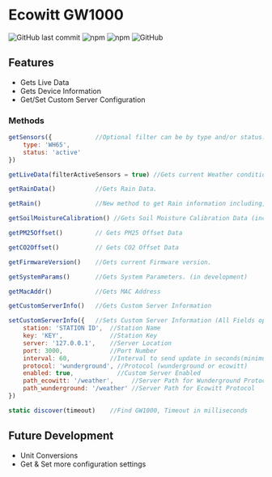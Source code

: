 # Ecowitt GW1000

![GitHub last commit](https://img.shields.io/github/last-commit/bmdevx/ecowitt-gw1000?style=flat-square)  ![npm](https://img.shields.io/npm/dt/ecowitt-gw1000?style=flat-square) ![npm](https://img.shields.io/npm/v/ecowitt-gw1000?style=flat-square) ![GitHub](https://img.shields.io/github/license/bmdevx/ecowitt-gw1000?style=flat-square)

## Features

* Gets Live Data
* Gets Device Information
* Get/Set Custom Server Configuration

### Methods

``` js
getSensors({            //Optional filter can be by type and/or status. Accepts strings or arrays of strings for type and status.
    type: 'WH65',
    status: 'active'
})

getLiveData(filterActiveSensors = true) //Gets current Weather conditions.

getRainData()           //Gets Rain Data.

getRain()               //New method to get Rain information including, Rain Events

getSoilMoistureCalibration() //Gets Soil Moisture Calibration Data (including current analog and digital value for all connected sensors)

getPM25Offset()         // Gets PM25 Offset Data

getCO2Offset()          // Gets CO2 Offset Data

getFirmwareVersion()    //Gets current Firmware version.

getSystemParams()       //Gets System Parameters. (in development)

getMacAddr()            //Gets MAC Address

getCustomServerInfo()   //Gets Custom Server Information

setCustomServerInfo({   //Sets Custom Server Information (All Fields optional)
    station: 'STATION ID',  //Station Name
    key: 'KEY',             //Station Key
    server: '127.0.0.1',    //Server Location
    port: 3000,             //Port Number
    interval: 60,           //Interval to send update in seconds(minimum 16)
    protocol: 'wunderground', //Protocol (wunderground or ecowitt)
    enabled: true,            //Custom Server Enabled
    path_ecowitt: '/weather',     //Server Path for Wunderground Protocol
    path_wunderground: '/weather' //Server Path for Ecowitt Protocol
})

static discover(timeout)    //Find GW1000, Timeout in milliseconds
```

## Future Development

* Unit Conversions
* Get & Set more configuration settings

